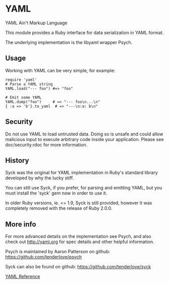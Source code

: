 # YAML

YAML Ain't Markup Language

This module provides a Ruby interface for data serialization in YAML format.

The underlying implementation is the libyaml wrapper Psych.

## Usage

Working with YAML can be very simple, for example:

    require 'yaml'
    # Parse a YAML string
    YAML.load("--- foo") #=> "foo"

    # Emit some YAML
    YAML.dump("foo")     # => "--- foo\n...\n"
    { :a => 'b'}.to_yaml  # => "---\n:a: b\n"

## Security

Do not use YAML to load untrusted data. Doing so is unsafe and could allow
malicious input to execute arbitrary code inside your application. Please see
doc/security.rdoc for more information.

## History

Syck was the original for YAML implementation in Ruby's standard library
developed by why the lucky stiff.

You can still use Syck, if you prefer, for parsing and emitting YAML, but you
must install the 'syck' gem now in order to use it.

In older Ruby versions, ie. <= 1.9, Syck is still provided, however it was
completely removed with the release of Ruby 2.0.0.

## More info

For more advanced details on the implementation see Psych, and also check out
http://yaml.org for spec details and other helpful information.

Psych is maintained by Aaron Patterson on github:
https://github.com/tenderlove/psych

Syck can also be found on github: https://github.com/tenderlove/syck

[YAML Reference](https://ruby-doc.org/stdlib-2.5.0/libdoc/yaml/rdoc/YAML.html)
